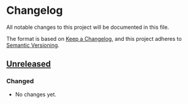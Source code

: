 # Changelog

All notable changes to this project will be documented in this file.

The format is based on [Keep a Changelog](https://keepachangelog.com/en/1.0.0),
and this project adheres to [Semantic Versioning](https://semver.org/spec/v2.0.0.html).

## [Unreleased]
### Changed

- No changes yet.

[Unreleased]: https://github.com/sterlett/sterlett/compare/0.1.0...0.x
[0.2.0]: https://github.com/sterlett/sterlett/compare/0.1.0..0.2.0
[0.1.0]: https://github.com/sterlett/sterlett/releases/tag/0.1.0
